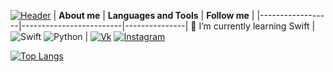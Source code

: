 [![Header ](https://raw.githubusercontent.com/Userror101/Userror101/main/Assets/NewHeader.jpg)](https://github.com/Userror101)
| **About me**     | **Languages and Tools** | **Follow me** | 
|------------------|-------------------------|---------------|
🔭 I’m currently learning Swift | ![Swift](https://img.shields.io/badge/-Swift-2c2d2c?style=for-the-badge&logo=Swift) ![Python](https://img.shields.io/badge/-Python-2c2d2c?style=for-the-badge&logo=Python) | [![Vk](https://img.shields.io/badge/-Vk-2c2d2c?style=for-the-badge&logo=Vk)](https://vk.com/userror)  [![Instagram](https://img.shields.io/badge/-Instagram-2c2d2c?style=for-the-badge&logo=Instagram)](https://www.instagram.com/_userror_/)

[![Top Langs](https://github-readme-stats.vercel.app/api/top-langs/?username=Userror101&layout=compact&theme=graywhite&show_icons=true)](https://github.com/Userror101)
